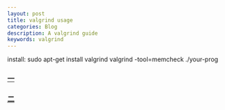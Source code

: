 ```yaml
---
layout: post
title: valgrind usage
categories: Blog
description: A valgrind guide
keywords: valgrind
---
```


install:
sudo apt-get install valgrind
valgrind -tool=memcheck ./your-prog

### [一](/articles/valgrid/0101)

### [二](/articles/valgrid/0101)